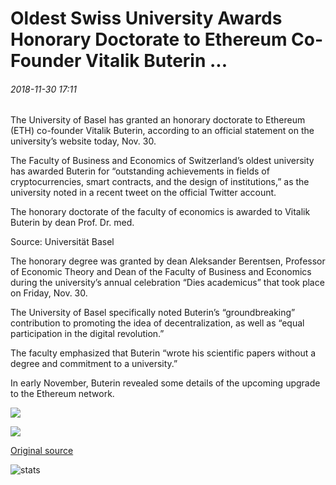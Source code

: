 # Oldest Swiss University Awards Honorary Doctorate to Ethereum Co-Founder Vitalik Buterin ...

###### 2018-11-30 17:11

The University of Basel has granted an honorary doctorate to Ethereum (ETH) co-founder Vitalik Buterin, according to an official statement on the university’s website today, Nov. 30.

The Faculty of Business and Economics of Switzerland’s oldest university has awarded Buterin for “outstanding achievements in fields of cryptocurrencies, smart contracts, and the design of institutions,” as the university noted in a recent tweet on the official Twitter account.

The honorary doctorate of the faculty of economics is awarded to Vitalik Buterin by dean Prof. Dr. med.

Source: Universität Basel

The honorary degree was granted by dean Aleksander Berentsen, Professor of Economic Theory and Dean of the Faculty of Business and Economics during the university’s annual celebration “Dies academicus” that took place on Friday, Nov. 30.

The University of Basel specifically noted Buterin’s “groundbreaking” contribution to promoting the idea of decentralization, as well as “equal participation in the digital revolution.”

The faculty emphasized that Buterin “wrote his scientific papers without a degree and commitment to a university.”

In early November, Buterin revealed some details of the upcoming upgrade to the Ethereum network.

![](https://s3.cointelegraph.com/storage/uploads/view/7573805b222c41242addc4d4fe9cb0ee.png)

![](https://s3.cointelegraph.com/storage/uploads/view/27253df23e9f06646dff04e745b8cedf.png)

[Original source](https://cointelegraph.com/news/oldest-swiss-university-awards-honorary-doctorate-to-ethereum-co-founder-vitalik-buterin)

![stats](https://c.statcounter.com/11760860/0/a89fa40b/1/ "stats")